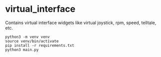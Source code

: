 # virtual_interface
Contains virtual interface widgets like virtual joystick, rpm, speed, telltale, etc.


```
python3 -m venv venv
source venv/bin/activate
pip install -r requirements.txt
python3 main.py
```